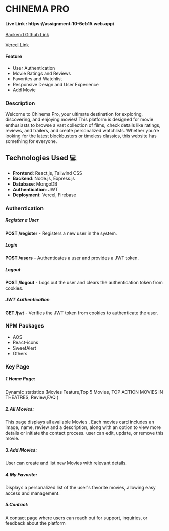 
  <div>  <h1 className="font-bold">CHINEMA PRO </h1>
    <h4><span className="font-semibold">Live Link : </span> https://assignment-10-6eb15.web.app/</h4>
  <a href="https://github.com/mahmudrkb/chinema-server-10" target="_blank"
      >Backend Github Link</a
    > 
    <br>

<a href="https://assignment-10-server-snowy-seven.vercel.app" target="_blank">Vercel Link</a>
    </div>


   <div>
    <h4 className="font-semibold"> Feature</h4>
    <ul>
      <li>User Authentication</li>
      <li> Movie Ratings and Reviews</li>
      <li>Favorites and Watchlist</li>
      <li> Responsive Design and User Experience</li>
      <li>Add Movie</li>
    </ul>
</div>




 

   <div> 
 <h3 className="font-semibold">Description</h3>
 <p>Welcome to Chinema Pro, your ultimate destination for exploring, discovering, and enjoying movies! This platform is designed for movie enthusiasts to browse a vast collection of films, check details like ratings, reviews, and trailers, and create personalized watchlists. Whether you're looking for the latest blockbusters or timeless classics, this website has something for everyone.</p>
 </div>

 

<div> 
<h2>Technologies Used 💻</h2>

<ul>
  <li>
    <strong>Frontend</strong>: React.js, Tailwind CSS 
  </li>
  <li>
    <strong>Backend</strong>: Node.js, Express.js 
  </li>
  <li>
    <strong>Database</strong>: MongoDB 
  </li>
  <li>
    <strong>Authentication</strong>: JWT

  <li>
    <strong>Deployment</strong>: Vercel, Firebase
  </li>
</ul>

</div>

 
  
<div>
  <h3 class="font-semibold">Authentication</h3>

  <h5>Register a User</h5>
  <p><strong>POST /register</strong> - Registers a new user in the system.</p>

  <h5>Login</h5>
  <p><strong>POST /users</strong> - Authenticates a user and provides a JWT token.</p>

  <h5>Logout</h5>
  <p><strong>POST /logout</strong> - Logs out the user and clears the authentication token from cookies.</p>

  <h5>JWT Authentication</h5>
  <p><strong>GET /jwt</strong> - Verifies the JWT token from cookies to authenticate the user.</p>
  </div>


<div>
    <h3 className="font-semibold">NPM Packages</h3>
    <ul>
     <li> AOS</li>
     <li> React-icons</li>
     <li>SweetAlert </li>
     <li>Others </li>
    </ul>
</div>



<div>
 <h3 className="font-semibold"> Key Page </h3>
  <h5>1.Home Page:</h5>
  <p>Dynamic statistics  (Movies Feature,Top 5 Movies,  TOP ACTION MOVIES IN THEATRES,  Review,FAQ )</p>

  <h5>2.All Movies:</h5>
  <p>This page displays all available Movies . Each movies card includes an image, name, review and a description, along with an option to view more details or initiate the contact process. user can edit, update, or remove this movie. </p>

  <h5>3.Add Movies:</h5>
  <p>User can create and list new Movies with relevant details. </p>
  <h5>4.My Favorite:</h5>
  <p> Displays a personalized list of the user's favorite movies, allowing easy access and management. </p>
  <h5>5.Contact:</h5>
  <p>A contact page where users can reach out for support, inquiries, or feedback about the platform </p>

  </div>

 

